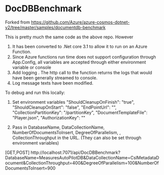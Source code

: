 # DocDBBenchmark
Forked from https://github.com/Azure/azure-cosmos-dotnet-v2/tree/master/samples/documentdb-benchmark

This is pretty much the same code as the above repo. However

1. It has been converted to .Net core 3.1 to allow it to run on an Azure Function. 
2. Since Azure functions run time does not support configuration through App.Config, all variables are accepted through either environment variable or console
3. Add logging . The http call to the function returns the logs that would have been generally streamed to console.
4. Log message texts have been modified.


To debug and run this locally:

1. Set environment variables 
        "ShouldCleanupOnFinish": "true",
        "ShouldCleanupOnStart": "false",
        "EndPointUrl": "<insert COSMOS DB account URI>",
        "CollectionPartitionKey": "/partitionKey",
        "DocumentTemplateFile": "Player.json",
        "AuthorizationKey": "<Primary Key for the Cosmos DB account>"

2. Pass in DatabaseName, DataCollectionName, NumberOfDocumentsToInsert, DegreeOfParallelism, , CollectionThroughput in the URL. (They can also be set through environment variables)

 [GET,POST] http://localhost:7071/api/DocDBBenchmark?DatabaseName=MeasuresAutoPilotDB&DataCollectionName=CslMetadataDocument&CollectionThroughput=400&DegreeOfParallelism=100&NumberOfDocumentsToInsert=900
 
 


